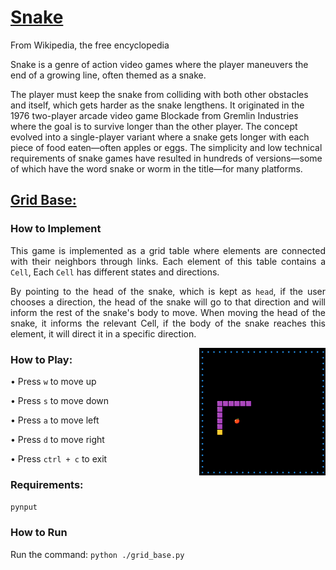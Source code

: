 # [Snake](https://en.wikipedia.org/wiki/Snake_(video_game_genre))

From Wikipedia, the free encyclopedia


Snake is a genre of action video games where the player maneuvers the end of a growing line, often themed as a snake.

The player must keep the snake from colliding with both other obstacles and itself, which gets harder as the snake lengthens. It originated in the 1976 two-player arcade video game Blockade from Gremlin Industries where the goal is to survive longer than the other player. The concept evolved into a single-player variant where a snake gets longer with each piece of food eaten—often apples or eggs. The simplicity and low technical requirements of snake games have resulted in hundreds of versions—some of which have the word snake or worm in the title—for many platforms.


## [Grid Base:](./grid_base.py)

<div style="text-align: justify;">


### How to Implement
This game is implemented as a grid table where elements are connected with their neighbors through links. Each element of this table contains a `Cell`, Each `Cell` has different states and directions.

By pointing to the head of the snake, which is kept as `head`, if the user chooses a direction, the head of the snake will go to that direction and will inform the rest of the snake's body to move. When moving the head of the snake, it informs the relevant Cell, if the body of the snake reaches this element, it will direct it in a specific direction.


<img align=right style="width:40%;" src="../../../docs/images/snake.png">


### How to Play:
•  Press `w` to move up

•  Press `s` to move down

•  Press `a` to move left

•  Press `d` to move right

•  Press `ctrl + c` to exit


### Requirements:
`pynput`

### How to Run
Run the command: `python ./grid_base.py`
</div>
